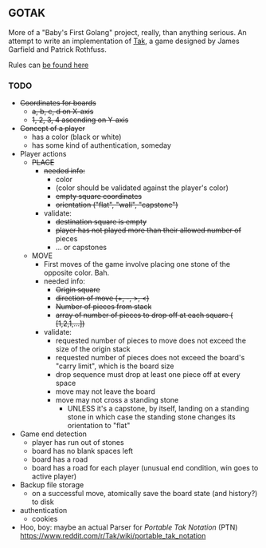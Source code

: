 ## GOTAK

More of a "Baby's First Golang" project, really, than anything serious. An attempt to write an implementation of [Tak](http://cheapass.com/tak/), a game designed by James Garfield and Patrick Rothfuss.

Rules can [be found here](http://cheapass.com/wp-content/uploads/2017/01/TakShortRules.pdf)

### TODO

- ~~Coordinates for boards~~
  - ~~a, b, c, d on X-axis~~
  - ~~1, 2, 3, 4 ascending on Y-axis~~
- ~~Concept of a player~~
  - has a color (black or white)
  - has some kind of authentication, someday
- Player actions
  - ~~PLACE~~
    - ~~needed info:~~
      - color
      - (color should be validated against the player's color)
      - ~~empty square coordinates~~
      - ~~orientation ("flat", "wall", "capstone")~~
    - validate:
      - ~~destination square is empty~~
      - ~~player has not played more than their allowed number of~~ pieces
      - ... or capstones
  - MOVE
    - First moves of the game involve placing one stone of the opposite color. Bah.
    - needed info:
      - ~~Origin square~~
      - ~~direction of move (+, -, >, <)~~
      - ~~Number of pieces from stack~~
      - ~~array of number of pieces to drop off at each square ( [1,2,1,...])~~
    - validate:
      - requested number of pieces to move does not exceed the size of the origin stack
      - requested number of pieces does not exceed the board's "carry limit", which is the board size
      - drop sequence must drop at least one piece off at every space
      - move may not leave the board
      - move may not cross a standing stone
        - UNLESS it's a capstone, by itself, landing on a standing stone in which case the standing stone changes its orientation to "flat"
- Game end detection
  - player has run out of stones
  - board has no blank spaces left
  - board has a road
  - board has a road for each player (unusual end condition, win goes to active player)
- Backup file storage
  - on a successful move, atomically save the board state (and history?) to disk
- authentication
  - cookies
- Hoo, boy: maybe an actual Parser for *Portable Tak Notation* (PTN) https://www.reddit.com/r/Tak/wiki/portable_tak_notation
